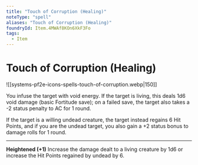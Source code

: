 ```yaml
---
title: "Touch of Corruption (Healing)"
noteType: "spell"
aliases: "Touch of Corruption (Healing)"
foundryId: Item.4MWAf8KOn6XkF3Fo
tags:
  - Item
---
```


# Touch of Corruption (Healing)
![[systems-pf2e-icons-spells-touch-of-corruption.webp|150]]

You infuse the target with void energy. If the target is living, this deals 1d6 void damage (basic Fortitude save); on a failed save, the target also takes a -2 status penalty to AC for 1 round.

If the target is a willing undead creature, the target instead regains 6 Hit Points, and if you are the undead target, you also gain a +2 status bonus to damage rolls for 1 round.

* * *

**Heightened (+1)** Increase the damage dealt to a living creature by 1d6 or increase the Hit Points regained by undead by 6.
